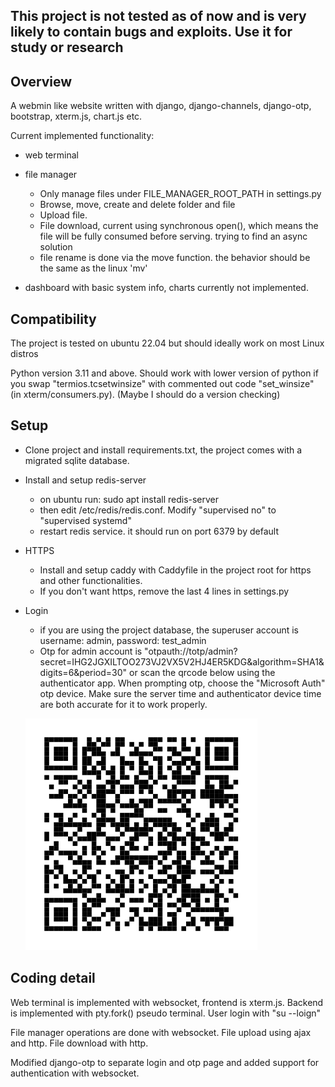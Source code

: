 ## This project is not tested as of now and is very likely to contain bugs and exploits. Use it for study or research

## Overview
A webmin like website written with django, django-channels, django-otp, 
bootstrap, xterm.js, chart.js etc.

Current implemented functionality: 
- web terminal
- file manager
  - Only manage files under FILE_MANAGER_ROOT_PATH in settings.py
  - Browse, move, create and delete folder and file
  - Upload file.
  - File download, current using synchronous open(), which means the file will be fully consumed before serving. trying to find an async solution
  - file rename is done via the move function. the behavior should be the same as the linux 'mv'

- dashboard with basic system info, charts currently not implemented.

## Compatibility
The project is tested on ubuntu 22.04 but should ideally work on most Linux distros

Python version 3.11 and above. Should work with lower version of python if you swap 
"termios.tcsetwinsize" with commented out code "set_winsize" (in xterm/consumers.py). (Maybe I should do a version checking)
## Setup
- Clone project and install requirements.txt, the project comes with a migrated sqlite database.
- Install and setup redis-server 
  - on ubuntu run: sudo apt install redis-server
  - then edit /etc/redis/redis.conf. Modify "supervised no" to "supervised systemd"
  - restart redis service. it should run on port 6379 by default

- HTTPS
  - Install and setup caddy with Caddyfile in the project root for https and other functionalities.
  - If you don't want https, remove the last 4 lines in settings.py

- Login
  - if you are using the project database, the superuser account is username: admin, password: test_admin
  - Otp for admin account is "otpauth://totp/admin?secret=IHG2JGXILTOO273VJ2VX5V2HJ4ER5KDG&algorithm=SHA1&digits=6&period=30"
 or scan the qrcode below using the authenticator app. When prompting otp, choose the "Microsoft Auth" otp device.
Make sure the server time and authenticator device time are both accurate for it to work properly.
  
  ![Alt text](./imgs/localhost.svg)

## Coding detail
Web terminal is implemented with websocket, frontend is xterm.js. Backend is implemented with pty.fork()
pseudo terminal. User login with "su --loign"

File manager operations are done with websocket. File upload using ajax and http. File download with http.

Modified django-otp to separate login and otp page and added support for authentication with websocket.